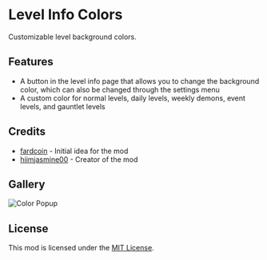 # Level Info Colors
Customizable level background colors.

## Features
- A button in the level info page that allows you to change the background color, which can also be changed through the settings menu
- A custom color for normal levels, daily levels, weekly demons, event levels, and gauntlet levels

## Credits
- [fardcoin](user:16858187) - Initial idea for the mod
- [hiimjasmine00](user:7466002) - Creator of the mod

## Gallery
![Color Popup](hiimjustin000.level_info_colors/color-popup.png?width=300)

## License
This mod is licensed under the [MIT License](https://github.com/hiimjasmine00/LevelInfoColors/blob/master/LICENSE).

